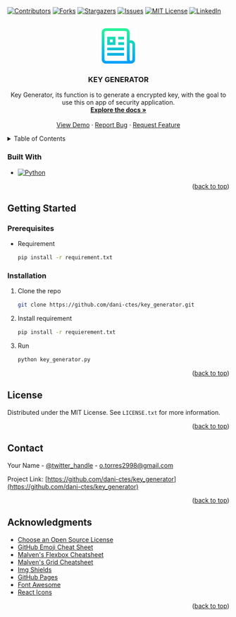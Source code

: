 <!-- PROJECT SHIELDS -->
<!--
*** I'm using markdown "reference style" links for readability.
*** Reference links are enclosed in brackets [ ] instead of parentheses ( ).
*** See the bottom of this document for the declaration of the reference variables
*** for contributors-url, forks-url, etc. This is an optional, concise syntax you may use.
*** https://www.markdownguide.org/basic-syntax/#reference-style-links
-->

[![Contributors][contributors-shield]][contributors-url]
[![Forks][forks-shield]][forks-url]
[![Stargazers][stars-shield]][stars-url]
[![Issues][issues-shield]][issues-url]
[![MIT License][license-shield]][license-url]
[![LinkedIn][linkedin-shield]][linkedin-url]


<!-- PROJECT LOGO -->

<br />
<div align="center">
  <a href="https://github.com/dani-ctes/key_generator">
    <img src="images/logo.png" alt="Logo" width="80" height="80">
  </a>

<h3 align="center">KEY GENERATOR</h3>

  <p align="center">
    Key Generator, its function is to generate a encrypted key, with the goal to use this on app of security application.
    <br />
    <a href="https://github.com/dani-ctes/key_generator"><strong>Explore the docs »</strong></a>
    <br />
    <br />
    <a href="https://github.com/dani-ctes/key_generator">View Demo</a>
    ·
    <a href="https://github.com/dani-ctes/key_generator/issues">Report Bug</a>
    ·
    <a href="https://github.com/dani-ctes/key_generatore/issues">Request Feature</a>
  </p>
</div>


<!-- TABLE OF CONTENTS -->
<details>
  <summary>Table of Contents</summary>
  <ol>
    <li>
      <a href="#about-the-project">About The Project</a>
      <ul>
        <li><a href="#built-with">Built With</a></li>
      </ul>
    </li>
    <li>
      <a href="#getting-started">Getting Started</a>
      <ul>
        <li><a href="#prerequisites">Prerequisites</a></li>
        <li><a href="#installation">Installation</a></li>
      </ul>
    </li>
    <li><a href="#license">License</a></li>
    <li><a href="#contact">Contact</a></li>
    <li><a href="#acknowledgments">Acknowledgments</a></li>
  </ol>
</details>



### Built With

* [![Python][Python.js]][Python-url]

<p align="right">(<a href="#readme-top">back to top</a>)</p>



<!-- GETTING STARTED -->
## Getting Started

### Prerequisites

* Requirement
  ```sh
  pip install -r requirement.txt
  ```

### Installation

1. Clone the repo
   ```sh
   git clone https://github.com/dani-ctes/key_generator.git
   ```
2. Install requirement
   ```sh
   pip install -r requierement.txt
   ```
3. Run
   ```sh
   python key_generator.py
   ```

<p align="right">(<a href="#readme-top">back to top</a>)</p>


<!-- LICENSE -->
## License

Distributed under the MIT License. See `LICENSE.txt` for more information.

<p align="right">(<a href="#readme-top">back to top</a>)</p>



<!-- CONTACT -->
## Contact

Your Name - [@twitter_handle](https://twitter.com/to_dani) - o.torres2998@gmail.com

Project Link: [https://github.com/dani-ctes/key_generator](https://github.com/dani-ctes/key_generator)

<p align="right">(<a href="#readme-top">back to top</a>)</p>



<!-- ACKNOWLEDGMENTS -->
## Acknowledgments

* [Choose an Open Source License](https://choosealicense.com)
* [GitHub Emoji Cheat Sheet](https://www.webpagefx.com/tools/emoji-cheat-sheet)
* [Malven's Flexbox Cheatsheet](https://flexbox.malven.co/)
* [Malven's Grid Cheatsheet](https://grid.malven.co/)
* [Img Shields](https://shields.io)
* [GitHub Pages](https://pages.github.com)
* [Font Awesome](https://fontawesome.com)
* [React Icons](https://react-icons.github.io/react-icons/search)


<p align="right">(<a href="#readme-top">back to top</a>)</p>



<!-- MARKDOWN LINKS & IMAGES -->
<!-- https://www.markdownguide.org/basic-syntax/#reference-style-links -->
[contributors-shield]: https://img.shields.io/github/contributors/dani-ctes/key_generator.svg?style=for-the-badge
[contributors-url]: https://github.com/dani-ctes/key_generator/graphs/contributors
[forks-shield]: https://img.shields.io/github/forks/dani-ctes/key_generator.svg?style=for-the-badge
[forks-url]: https://github.com/dani-ctes/key_generator/network/members
[stars-shield]: https://img.shields.io/github/stars/dani-ctes/key_generator.svg?style=for-the-badge
[stars-url]: https://github.com/dani-ctes/key_generator/stargazers
[issues-shield]: https://img.shields.io/github/issues/dani-ctes/key_generator.svg?style=for-the-badge
[issues-url]: https://github.com/dani-ctes/key_generator/issues
[license-shield]: https://img.shields.io/github/license/dani-ctes/key_generator.svg?style=for-the-badge
[license-url]: https://github.com/dani-ctes/key_generator/blob/master/LICENSE.txt
[linkedin-shield]: https://img.shields.io/badge/-LinkedIn-black.svg?style=for-the-badge&logo=linkedin&colorB=555
[linkedin-url]: https://www.linkedin.com/in/daniel-torres-50480922/
[product-screenshot]: images/screenshot.png
[Python.js]: https://img.shields.io/badge/python-3670A0?style=for-the-badge&logo=python&logoColor=ffdd54
[Next.js]: https://img.shields.io/badge/next.js-000000?style=for-the-badge&logo=nextdotjs&logoColor=white
[Python-url]: https://www.python.org/
[Next-url]: https://nextjs.org/
[React.js]: https://img.shields.io/badge/React-20232A?style=for-the-badge&logo=react&logoColor=61DAFB
[React-url]: https://reactjs.org/
[Vue.js]: https://img.shields.io/badge/Vue.js-35495E?style=for-the-badge&logo=vuedotjs&logoColor=4FC08D
[Vue-url]: https://vuejs.org/
[Angular.io]: https://img.shields.io/badge/Angular-DD0031?style=for-the-badge&logo=angular&logoColor=white
[Angular-url]: https://angular.io/
[Svelte.dev]: https://img.shields.io/badge/Svelte-4A4A55?style=for-the-badge&logo=svelte&logoColor=FF3E00
[Svelte-url]: https://svelte.dev/
[Laravel.com]: https://img.shields.io/badge/Laravel-FF2D20?style=for-the-badge&logo=laravel&logoColor=white
[Laravel-url]: https://laravel.com
[Bootstrap.com]: https://img.shields.io/badge/Bootstrap-563D7C?style=for-the-badge&logo=bootstrap&logoColor=white
[Bootstrap-url]: https://getbootstrap.com
[JQuery.com]: https://img.shields.io/badge/jQuery-0769AD?style=for-the-badge&logo=jquery&logoColor=white
[JQuery-url]: https://jquery.com 

